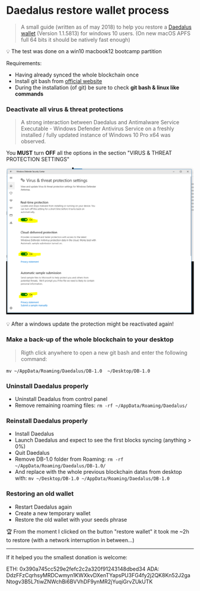 # Daedalus restore wallet process

> A small guide (written as of may 2018) to help you restore a [Daedalus wallet](https://daedaluswallet.io) (Version 1.1.5813) for windows 10 users. (On new macOS APFS full 64 bits it should be natively fast enough)

:bulb: The test was done on a win10 macbook12 bootcamp partition

Requirements:

- Having already synced the whole blockchain once
- Install git bash from [official website](https://git-scm.com/downloads)
- During the installation (of git) be sure to check **git bash & linux like commands**

### Deactivate all virus & threat protections

> A strong interaction between Daedalus and Antimalware Service Executable - Windows Defender Antivirus Service on a freshly installed / fully updated instance of Windows 10 Pro x64 was observed.

You **MUST** turn **OFF** all the options in the section "VIRUS & THREAT PROTECTION SETTINGS"

![VIRUSTHREATPROTECTIONSETTINGS](win-settings.PNG)

:bulb: After a windows update the protection might be reactivated again!

### Make a back-up of the whole blockchain to your desktop

>Rigth click anywhere to open a new git bash and enter the following command:

`mv ~/AppData/Roaming/Daedalus/DB-1.0  ~/Desktop/DB-1.0`

### Uninstall Daedalus properly

- Uninstall Deadalus from control panel
- Remove remaining roaming files: `rm -rf ~/AppData/Roaming/Daedalus/`

### Reinstall Daedalus properly

- Install Daedalus
- Launch Daedalus and expect to see the first blocks syncing (anything > 0%)
- Quit Daedalus
- Remove DB-1.0 folder from Roaming: `rm -rf ~/AppData/Roaming/Daedalus/DB-1.0/`
- And replace with the whole previous blockchain datas from desktop with: `mv ~/Desktop/DB-1.0 ~/AppData/Roaming/Daedalus/DB-1.0`

### Restoring an old wallet

- Restart Daedalus again
- Create a new temporary wallet
- Restore the old wallet with your seeds phrase

:trophy: From the moment I clicked on the button "restore wallet" it took me ~2h to restore (with a network interruption in between...)

___

If it helped you the smallest donation is welcome:

ETH: 0x390a745cc529e2fefc2c2a320f91243148dbed34
ADA: DdzFFzCqrhsyMRDCwmyn1KWXkvDXenTYapsPU3FG4fy2j2QK8Kn52J2gaNtogv3B5L7tiwZNWchBi6BVVhDF9ynMR2jYuqiGrvZUkUTK
